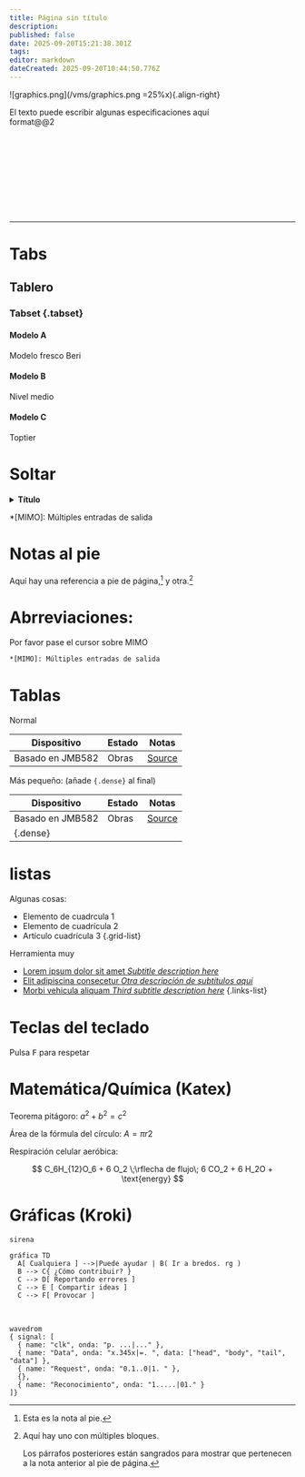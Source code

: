 ```yaml
---
title: Página sin título
description:
published: false
date: 2025-09-20T15:21:38.301Z
tags:
editor: markdown
dateCreated: 2025-09-20T10:44:50.776Z
---
```


![graphics.png](/vms/graphics.png =25%x){.align-right}

El texto puede escribir algunas especificaciones aquí <br>format@@2<br> <br> <br> <br> <br> <br> <br> <br> <br> <br>

---

# Tabs

## Tablero

### Tabset {.tabset}

#### Modelo A

Modelo fresco Beri

#### Modelo B

Nivel medio

#### Modelo C

Toptier

# Soltar

<details><summary><b>Título</b></summary>

Texto

- Bala
- Puntos

</details>

\*[MIMO]: Múltiples entradas de salida

# Notas al pie

Aquí hay una referencia a pie de página,[^1] y otra.[^longnote]

# Abrreviaciones:

Por favor pase el cursor sobre MIMO

```
*[MIMO]: Múltiples entradas de salida
```

# Tablas

Normal

| Dispositivo      | Estado | Notas                                                     |
| ---------------- | ------ | --------------------------------------------------------- |
| Basado en JMB582 | Obras  | [Source](https://github.com/System64fumo/linux/issues/14) |

Más pequeño: (añade `{.dense}` al final)

| Dispositivo              | Estado | Notas                                                     |
| ------------------------ | ------ | --------------------------------------------------------- |
| Basado en JMB582         | Obras  | [Source](https://github.com/System64fumo/linux/issues/14) |
| {.dense} |        |                                                           |

# listas

Algunas cosas:

- Elemento de cuadrcula 1
- Elemento de cuadrícula 2
- Artículo cuadrícula 3
  {.grid-list}

Herramienta muy

- [Lorem ipsum dolor sit amet _Subtitle description here_](https://www.google.com)
- [Elit adipiscina consecetur _Otra descripción de subtítulos aquí_](https://www.google.com)
- [Morbi vehicula aliquam _Third subtitle description here_](https://www.google.com)
  {.links-list}

# Teclas del teclado

Pulsa <kbd>F</kbd> para respetar

# Matemática/Química (Katex)

Teorema pitágoro:
$a^2 + b^2 = c^2$

Área de la fórmula del círculo:
$A=πr2$

Respiración celular aeróbica:

$$
C_6H_{12}O_6 + 6 O_2 \;\rflecha de flujo\; 6 CO_2 + 6 H_2O + \text{energy}
$$

# Gráficas (Kroki)

```kroki
sirena

gráfica TD
  A[ Cualquiera ] -->|Puede ayudar | B( Ir a bredos. rg )
  B --> C{ ¿Cómo contribuir? }
  C --> D[ Reportando errores ]
  C --> E [ Compartir ideas ]
  C --> F[ Provocar ]
```

<br>

```kroki
wavedrom
{ signal: [
  { name: "clk", onda: "p. ...|..." },
  { name: "Data", onda: "x.345x|=. ", data: ["head", "body", "tail", "data"] },
  { name: "Request", onda: "0.1..0|1. " },
  {},
  { name: "Reconocimiento", onda: "1.....|01." }
]}
```

[^1]: Esta es la nota al pie.

[^longnote]: Aquí hay uno con múltiples bloques.

    Los párrafos posteriores están sangrados para mostrar que
    pertenecen a la nota anterior al pie de página.